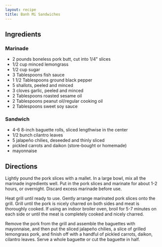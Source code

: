 ```yaml
---
layout: recipe
title: Banh Mi Sandwiches
---
```


## Ingredients


### Marinade

* 2 pounds boneless pork butt, cut into 1/4" slices
* 1/2 cup minced lemongrass
* 1/2 cup sugar
* 3 Tablespoons fish sauce
* 1 1/2 Tablespoons ground black pepper
* 5 shallots, peeled and minced
* 3 cloves garlic, peeled and minced
* 2 Tablespoons roasted sesame oil
* 2 Tablespoons peanut oil/regular cooking oil
* 2 Tablespoons sweet soy sauce

### Sandwich

* 4-6 8-inch baguette rolls, sliced lengthwise in the center
* 1/2 bunch cilantro leaves
* 5 jalapeño chilies, deseeded and thinly sliced
* pickled carrots and daikon (store-bought or homemade)
* mayonnaise

## Directions

Lightly pound the pork slices with a mallet. In a large bowl, mix all
the marinade ingredients well. Put in the pork slices and marinate for
about 1-2 hours, or overnight. Discard excess marinade before use.

Heat grill until ready to use. Gently arrange marinated pork slices onto
the grill. Grill until the pork is nicely charred on both sides and meat
is thoroughly cooked. If using an indoor broiler oven, broil for 5-7
minutes on each side or until the meat is completely cooked and nicely
charred.

Remove the pork from the grill and assemble the baguettes with
mayonnaise, and then put the sliced jalapeño chilies, a slice of grilled
lemongrass pork, and finish off with a handful of pickled carrots,
daikon, cilantro leaves. Serve a whole baguette or cut the baguette in
half.
